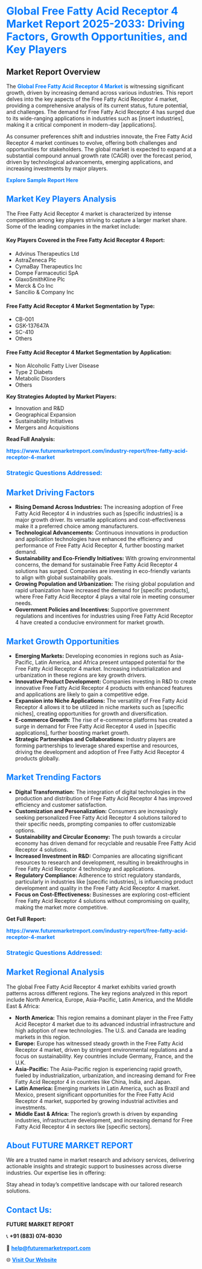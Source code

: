 <h1 style="color: #007BFF;">Global Free Fatty Acid Receptor 4 Market Report 2025-2033: Driving Factors, Growth Opportunities, and Key Players</h1>

<section id="overview">
<h2>Market Report Overview</h2>
<p>The <a href="https://www.futuremarketreport.com/industry-report/free-fatty-acid-receptor-4-market" style="color: #007BFF; text-decoration: none;"><strong>Global Free Fatty Acid Receptor 4 Market</strong></a> is witnessing significant growth, driven by increasing demand across various industries. This report delves into the key aspects of the Free Fatty Acid Receptor 4 market, providing a comprehensive analysis of its current status, future potential, and challenges. The demand for Free Fatty Acid Receptor 4 has surged due to its wide-ranging applications in industries such as [insert industries], making it a critical component in modern-day [applications].</p>
<p>As consumer preferences shift and industries innovate, the Free Fatty Acid Receptor 4 market continues to evolve, offering both challenges and opportunities for stakeholders. The global market is expected to expand at a substantial compound annual growth rate (CAGR) over the forecast period, driven by technological advancements, emerging applications, and increasing investments by major players.</p>
</section>

<section id="overview">
<p><a href="https://www.futuremarketreport.com/request-sample/reportId=53812" style="color: #007BFF; text-decoration: none;"><strong>Explore Sample Report Here</strong></a></p>
</section>

<section id="key-players">
<h2 style="color: #007BFF;">Market Key Players Analysis</h2>
<p>The Free Fatty Acid Receptor 4 market is characterized by intense competition among key players striving to capture a larger market share. Some of the leading companies in the market include:</p>
<h4>Key Players Covered in the Free Fatty Acid Receptor 4 Report:</h4>
<ul><li>Advinus Therapeutics Ltd</li><li>AstraZeneca Plc</li><li>CymaBay Therapeutics Inc</li><li>Dompe Farmaceutici SpA</li><li>GlaxoSmithKline Plc</li><li>Merck &amp; Co Inc</li><li>Sancilio &amp; Company Inc</li></ul>
<h4>Free Fatty Acid Receptor 4 Market Segmentation by Type:</h4>
<ul><li>CB-001</li><li>GSK-137647A</li><li>SC-410</li><li>Others</li></ul>

<h4>Free Fatty Acid Receptor 4 Market Segmentation by Application:</h4>
<ul><li>Non Alcoholic Fatty Liver Disease</li><li>Type 2 Diabets</li><li>Metabolic Disorders</li><li>Others</li></ul>
<p><strong>Key Strategies Adopted by Market Players:</strong></p>
<ul>
<li>Innovation and R&D</li>
<li>Geographical Expansion</li>
<li>Sustainability Initiatives</li>
<li>Mergers and Acquisitions</li>
</ul>
</section>

<section>
<p><strong>Read Full Analysis: </strong></p><a href="https://www.futuremarketreport.com/industry-report/free-fatty-acid-receptor-4-market" style="color: #007BFF; text-decoration: none;"><strong>https://www.futuremarketreport.com/industry-report/free-fatty-acid-receptor-4-market</strong></a>
<h3 style="color: #007BFF;">Strategic Questions Addressed:</h3>
</section>

<section id="driving-factors">
<h2 style="color: #007BFF;">Market Driving Factors</h2>
<ul>
<li><strong>Rising Demand Across Industries:</strong> The increasing adoption of Free Fatty Acid Receptor 4 in industries such as [specific industries] is a major growth driver. Its versatile applications and cost-effectiveness make it a preferred choice among manufacturers.</li>
<li><strong>Technological Advancements:</strong> Continuous innovations in production and application technologies have enhanced the efficiency and performance of Free Fatty Acid Receptor 4, further boosting market demand.</li>
<li><strong>Sustainability and Eco-Friendly Initiatives:</strong> With growing environmental concerns, the demand for sustainable Free Fatty Acid Receptor 4 solutions has surged. Companies are investing in eco-friendly variants to align with global sustainability goals.</li>
<li><strong>Growing Population and Urbanization:</strong> The rising global population and rapid urbanization have increased the demand for [specific products], where Free Fatty Acid Receptor 4 plays a vital role in meeting consumer needs.</li>
<li><strong>Government Policies and Incentives:</strong> Supportive government regulations and incentives for industries using Free Fatty Acid Receptor 4 have created a conducive environment for market growth.</li>
</ul>
</section>

<section id="growth-opportunities">
<h2 style="color: #007BFF;">Market Growth Opportunities</h2>
<ul>
<li><strong>Emerging Markets:</strong> Developing economies in regions such as Asia-Pacific, Latin America, and Africa present untapped potential for the Free Fatty Acid Receptor 4 market. Increasing industrialization and urbanization in these regions are key growth drivers.</li>
<li><strong>Innovative Product Development:</strong> Companies investing in R&D to create innovative Free Fatty Acid Receptor 4 products with enhanced features and applications are likely to gain a competitive edge.</li>
<li><strong>Expansion into Niche Applications:</strong> The versatility of Free Fatty Acid Receptor 4 allows it to be utilized in niche markets such as [specific niches], creating opportunities for growth and diversification.</li>
<li><strong>E-commerce Growth:</strong> The rise of e-commerce platforms has created a surge in demand for Free Fatty Acid Receptor 4 used in [specific applications], further boosting market growth.</li>
<li><strong>Strategic Partnerships and Collaborations:</strong> Industry players are forming partnerships to leverage shared expertise and resources, driving the development and adoption of Free Fatty Acid Receptor 4 products globally.</li>
</ul>
</section>

<section id="trending-factors">
<h2 style="color: #007BFF;">Market Trending Factors</h2>
<ul>
<li><strong>Digital Transformation:</strong> The integration of digital technologies in the production and distribution of Free Fatty Acid Receptor 4 has improved efficiency and customer satisfaction.</li>
<li><strong>Customization and Personalization:</strong> Consumers are increasingly seeking personalized Free Fatty Acid Receptor 4 solutions tailored to their specific needs, prompting companies to offer customizable options.</li>
<li><strong>Sustainability and Circular Economy:</strong> The push towards a circular economy has driven demand for recyclable and reusable Free Fatty Acid Receptor 4 solutions.</li>
<li><strong>Increased Investment in R&D:</strong> Companies are allocating significant resources to research and development, resulting in breakthroughs in Free Fatty Acid Receptor 4 technology and applications.</li>
<li><strong>Regulatory Compliance:</strong> Adherence to strict regulatory standards, particularly in industries like [specific industries], is influencing product development and quality in the Free Fatty Acid Receptor 4 market.</li>
<li><strong>Focus on Cost-Effectiveness:</strong> Businesses are exploring cost-efficient Free Fatty Acid Receptor 4 solutions without compromising on quality, making the market more competitive.</li>
</ul>
</section>

<section>
<p><strong>Get Full Report: </strong></p><a href="https://www.futuremarketreport.com/industry-report/free-fatty-acid-receptor-4-market" style="color: #007BFF; text-decoration: none;"><strong>https://www.futuremarketreport.com/industry-report/free-fatty-acid-receptor-4-market</strong></a>
<h3 style="color: #007BFF;">Strategic Questions Addressed:</h3>
</section>


<section id="regional-analysis">
<h2 style="color: #007BFF;">Market Regional Analysis</h2>
<p>The global Free Fatty Acid Receptor 4 market exhibits varied growth patterns across different regions. The key regions analyzed in this report include North America, Europe, Asia-Pacific, Latin America, and the Middle East & Africa:</p>
<ul>
<li><strong>North America:</strong> This region remains a dominant player in the Free Fatty Acid Receptor 4 market due to its advanced industrial infrastructure and high adoption of new technologies. The U.S. and Canada are leading markets in this region.</li>
<li><strong>Europe:</strong> Europe has witnessed steady growth in the Free Fatty Acid Receptor 4 market, driven by stringent environmental regulations and a focus on sustainability. Key countries include Germany, France, and the U.K.</li>
<li><strong>Asia-Pacific:</strong> The Asia-Pacific region is experiencing rapid growth, fueled by industrialization, urbanization, and increasing demand for Free Fatty Acid Receptor 4 in countries like China, India, and Japan.</li>
<li><strong>Latin America:</strong> Emerging markets in Latin America, such as Brazil and Mexico, present significant opportunities for the Free Fatty Acid Receptor 4 market, supported by growing industrial activities and investments.</li>
<li><strong>Middle East & Africa:</strong> The region’s growth is driven by expanding industries, infrastructure development, and increasing demand for Free Fatty Acid Receptor 4 in sectors like [specific sectors].</li>
</ul>
</section>

<footer>
<h2 style="color: #007BFF;">About FUTURE MARKET REPORT</h2>
<p>We are a trusted name in market research and advisory services, delivering actionable insights and strategic support to businesses across diverse industries. Our expertise lies in offering:</p>

<p>Stay ahead in today’s competitive landscape with our tailored research solutions.</p>

<h2 style="color: #007BFF;">Contact Us:</h2>
<p><strong>FUTURE MARKET REPORT</strong></p>
<p>📞 <strong>+91 (883) 074-8030</strong></p>
<p>📧 <strong><a href="mailto:help@futuremarketreport.com" style="color: #007BFF;">help@futuremarketreport.com</a></strong></p>
<p>🌐 <strong><a href="https://www.futuremarketreport.com/" style="color: #007BFF;">Visit Our Website</a></strong></p>
</footer>